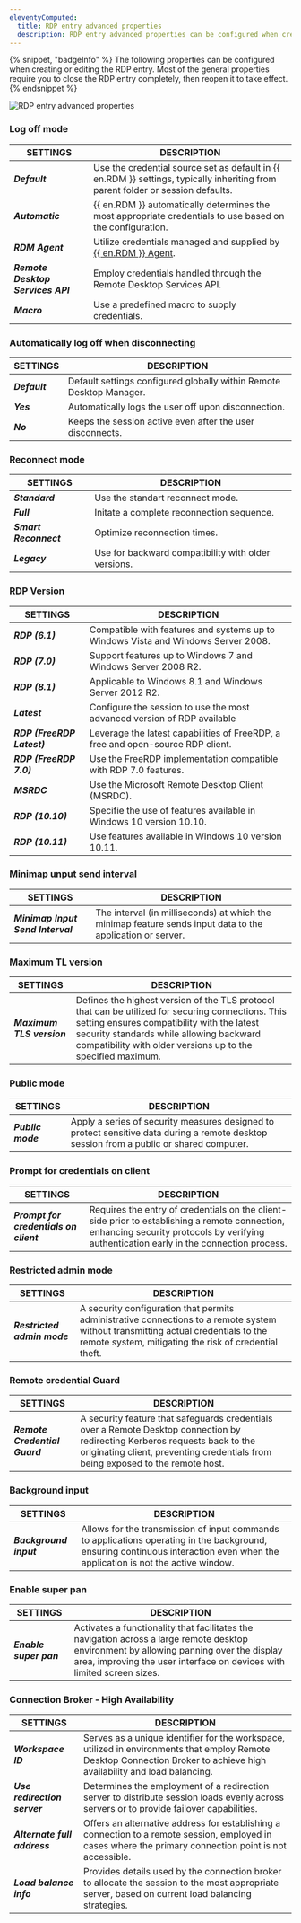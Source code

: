 ```yaml
---
eleventyComputed:
  title: RDP entry advanced properties
  description: RDP entry advanced properties can be configured when creating or editing the RDP entry.
---
```

{% snippet, "badgeInfo" %}
The following properties can be configured when creating or editing the RDP entry. Most of the general properties require you to close the RDP entry completely, then reopen it to take effect.
{% endsnippet %}  

![RDP entry advanced properties](https://webdevolutions.azureedge.net/docs/RDMW6000.png)

### Log off mode 

| SETTINGS                       | DESCRIPTION |
|--------------------------------|-------------|
| ***Default***                      | Use the credential source set as default in {{ en.RDM }} settings, typically inheriting from parent folder or session defaults. |
| ***Automatic***                     | {{ en.RDM }} automatically determines the most appropriate credentials to use based on the configuration.  |
| ***RDM Agent***                     |  Utilize credentials managed and supplied by [{{ en.RDM }} Agent](/rdm/overview/the-devolutions-platform/rdm-agent/). |
| ***Remote Desktop Services API***   |  Employ credentials handled through the Remote Desktop Services API.  |
| ***Macro***                        |  Use a predefined macro to supply credentials. |


### Automatically log off when disconnecting

| SETTINGS  | DESCRIPTION |
|---------|-------------|
| ***Default*** | Default settings configured globally within Remote Desktop Manager.  |
| ***Yes***     | Automatically logs the user off upon disconnection. |
| ***No***      | Keeps the session active even after the user disconnects. |


### Reconnect mode 

| SETTINGS         | DESCRIPTION |
|----------------|-------------|
| ***Standard***       | Use the standart reconnect mode. |
| ***Full***           | Initate a complete reconnection sequence. |
| ***Smart Reconnect***| Optimize reconnection times. |
| ***Legacy***         | Use for backward compatibility with older versions. |

### RDP Version

| SETTINGS                | DESCRIPTION |
|-----------------------|-------------|
| ***RDP (6.1)***             | Compatible with features and systems up to Windows Vista and Windows Server 2008. |
| ***RDP (7.0)***             | Support features up to Windows 7 and Windows Server 2008 R2. |
| ***RDP (8.1)***             | Applicable to Windows 8.1 and Windows Server 2012 R2. |
| ***Latest***                | Configure the session to use the most advanced version of RDP available |
| ***RDP (FreeRDP Latest)***  | Leverage the latest capabilities of FreeRDP, a free and open-source RDP client. |
| ***RDP (FreeRDP 7.0)***     | Use the FreeRDP implementation compatible with RDP 7.0 features. |
| ***MSRDC***                 | Use the Microsoft Remote Desktop Client (MSRDC). |
| ***RDP (10.10)***           | Specifie the use of features available in Windows 10 version 10.10. |
| ***RDP (10.11)***           | Use features available in Windows 10 version 10.11. |


### Minimap unput send interval

| SETTINGS                        | DESCRIPTION |
|-------------------------------|-------------|
| ***Minimap Input Send Interval***   | The interval (in milliseconds) at which the minimap feature sends input data to the application or server. |

### Maximum TL version

| SETTINGS               | DESCRIPTION |
|----------------------|-------------|
| ***Maximum TLS version***  | Defines the highest version of the TLS protocol that can be utilized for securing connections. This setting ensures compatibility with the latest security standards while allowing backward compatibility with older versions up to the specified maximum. |

### Public mode

| SETTINGS     | DESCRIPTION |
|------------|-------------|
| ***Public mode***| Apply a series of security measures designed to protect sensitive data during a remote desktop session from a public or shared computer. |


### Prompt for credentials on client

| SETTINGS                          | DESCRIPTION |
|---------------------------------|-------------|
| ***Prompt for credentials on client***| Requires the entry of credentials on the client-side prior to establishing a remote connection, enhancing security protocols by verifying authentication early in the connection process. |

### Restricted admin mode

| SETTINGS                          | DESCRIPTION |
|-----------------------------------|-------------|
| ***Restricted admin mode***           | A security configuration that permits administrative connections to a remote system without transmitting actual credentials to the remote system, mitigating the risk of credential theft. |

### Remote credential Guard

| SETTINGS                          | DESCRIPTION |
|-----------------------------------|-------------|
| ***Remote Credential Guard***         | A security feature that safeguards credentials over a Remote Desktop connection by redirecting Kerberos requests back to the originating client, preventing credentials from being exposed to the remote host. |

### Background input
| SETTINGS                          | DESCRIPTION |
|-----------------------------------|-------------|
| ***Background input***                | Allows for the transmission of input commands to applications operating in the background, ensuring continuous interaction even when the application is not the active window.  |

### Enable super pan

| SETTINGS                          | DESCRIPTION |
|-----------------------------------|-------------|
| ***Enable super pan***                | Activates a functionality that facilitates the navigation across a large remote desktop environment by allowing panning over the display area, improving the user interface on devices with limited screen sizes. |

### Connection Broker - High Availability 

| SETTINGS                          | DESCRIPTION |
|-----------------------------------|-------------|
| ***Workspace ID***                      | Serves as a unique identifier for the workspace, utilized in environments that employ Remote Desktop Connection Broker to achieve high availability and load balancing. |
| ***Use redirection server***            | Determines the employment of a redirection server to distribute session loads evenly across servers or to provide failover capabilities. |
| ***Alternate full address***            | Offers an alternative address for establishing a connection to a remote session, employed in cases where the primary connection point is not accessible. |
| ***Load balance info***                 | Provides details used by the connection broker to allocate the session to the most appropriate server, based on current load balancing strategies. |

